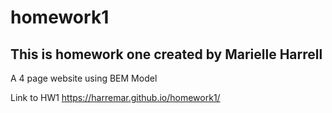 # homework1

## This is homework one created by Marielle Harrell

A 4 page website using BEM Model

Link to HW1
https://harremar.github.io/homework1/
